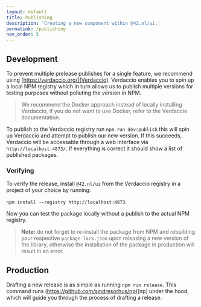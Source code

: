 ```yaml
---
layout: default
title: Publishing
description: 'Creating a new component within @42.nl/ui.'
permalink: /publishing
nav_order: 5
---
```


## Development

To prevent multiple prelease publishes for a single feature, we recommend using
[https://verdaccio.org/](Verdaccio). Verdaccio enables you to spin up
a local NPM registry which in turn allows us to publish multiple versions for testing purposes without polluting the version in NPM.

> We recommend the Docker approach instead of locally installing
> Verdaccio, if you do not want to use Docker, refer to the Verdaccio
> documentation.

To publish to the Verdaccio registry run `npm run dev:publish` this will spin up Verdaccio and attempt to publish our new version. If this succeeds, Verdaccio will be accessable through a web interface via `http://localhost:4873/`. If everything is correct it should show a list of published packages.

### Verifying

To verify the release, install `@42.nl/ui` from the Verdaccio registry in a project of your choice by running:

`npm install --registry http://localhost:4873`.

Now you can test the package locally without a publish to the actual NPM registry.

> <b>Note:</b> do not forget to re-install the package from NPM and rebuilding your respective `package-lock.json` upon releasing a new version of the library, otherwise the installation of the package in production will result in an error.

## Production

Drafting a new release is as simple as running `npm run release`. This command runs (https://github.com/sindresorhus/np)[np] under the hood, which will guide you through the process of drafting a release.

